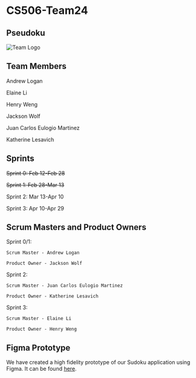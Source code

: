 # CS506-Team24

## Pseudoku
![Team Logo](https://git.doit.wisc.edu/cdis/cs/courses/cs506/sp2024/team/mondaywednesdaylecture/T_24/cs506-team24/-/raw/main/docs/CS506_Team_Logo.png)


## Team Members
Andrew Logan

Elaine Li

Henry Weng

Jackson Wolf

Juan Carlos Eulogio Martinez

Katherine Lesavich


## Sprints
~~Sprint 0: Feb 12-Feb 28~~

~~Sprint 1: Feb 28-Mar 13~~

Sprint 2: Mar 13-Apr 10

Sprint 3: Apr 10-Apr 29


## Scrum Masters and Product Owners
Sprint 0/1:

    Scrum Master - Andrew Logan
    
    Product Owner - Jackson Wolf


Sprint 2:

    Scrum Master - Juan Carlos Eulogio Martinez

    Product Owner - Katherine Lesavich


Sprint 3:

    Scrum Master - Elaine Li

    Product Owner - Henry Weng



## Figma Prototype
We have created a high fidelity prototype of our Sudoku application using Figma. It can be found [here](https://www.figma.com/proto/gDVxq0N7kbBzlIZ1ySW40q/issue_21?type=design&node-id=1-3&t=HqNWP6pkfUuQvsIN-0&scaling=scale-down&page-id=0%3A1&starting-point-node-id=1%3A3&show-proto-sidebar=1).

